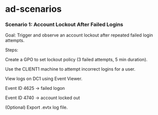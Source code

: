 # ad-scenarios

### Scenario 1: Account Lockout After Failed Logins

Goal: Trigger and observe an account lockout after repeated failed login attempts.

Steps:

Create a GPO to set lockout policy (3 failed attempts, 5 min duration).

Use the CLIENT1 machine to attempt incorrect logins for a user.

View logs on DC1 using Event Viewer.

Event ID 4625 → failed logon

Event ID 4740 → account locked out

(Optional) Export .evtx log file.

